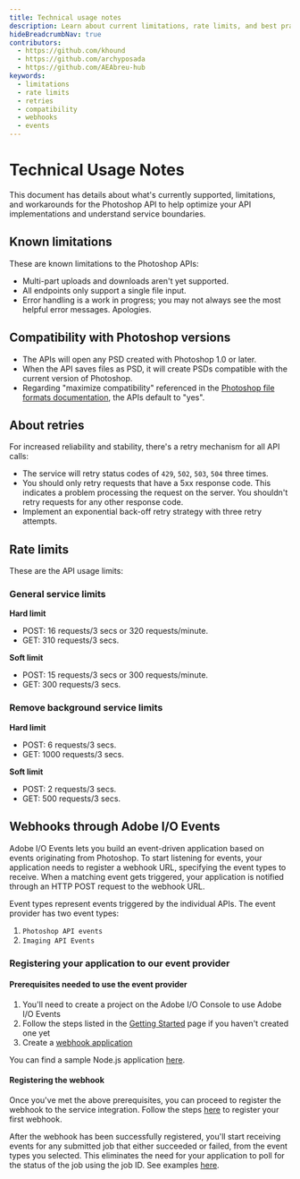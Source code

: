 ```yaml
---
title: Technical usage notes
description: Learn about current limitations, rate limits, and best practices for implementing the Photoshop API.
hideBreadcrumbNav: true
contributors:
  - https://github.com/khound
  - https://github.com/archyposada
  - https://github.com/AEAbreu-hub
keywords:
  - limitations
  - rate limits
  - retries
  - compatibility
  - webhooks
  - events
---
```


# Technical Usage Notes

This document has details about what's currently supported, limitations, and workarounds
 for the Photoshop API to help optimize your API implementations and understand service boundaries.

## Known limitations

These are known limitations to the Photoshop APIs:

- Multi-part uploads and downloads aren't yet supported.
- All endpoints only support a single file input.
- Error handling is a work in progress; you may not always see the most helpful error messages. Apologies.

## Compatibility with Photoshop versions

- The APIs will open any PSD created with Photoshop 1.0 or later.
- When the API saves files as PSD, it will create PSDs compatible with the current version of Photoshop.
- Regarding "maximize compatibility" referenced in the [Photoshop file formats documentation][1], the APIs default to "yes".
  
## About retries

For increased reliability and stability, there's a retry mechanism for all API calls:

- The service will retry status codes of `429`, `502`, `503`, `504` three times.
- You should only retry requests that have a 5xx response code. This indicates a problem processing the request on the server. You shouldn't retry requests for any other response code.
- Implement an exponential back-off retry strategy with three retry attempts.

## Rate limits

These are the API usage limits:

### General service limits

**Hard limit**

- POST: 16 requests/3 secs or 320 requests/minute.
- GET: 310 requests/3 secs.

**Soft limit**

- POST: 15 requests/3 secs or 300 requests/minute.
- GET: 300 requests/3 secs.

### Remove background service limits

**Hard limit**

- POST: 6 requests/3 secs.
- GET: 1000 requests/3 secs.

**Soft limit**

- POST: 2 requests/3 secs.
- GET: 500 requests/3 secs.

## Webhooks through Adobe I/O Events

Adobe I/O Events lets you build an event-driven application based on events originating from Photoshop.
To start listening for events, your application needs to register a webhook URL, specifying the event types to receive.
When a matching event gets triggered, your application is notified through an HTTP POST request to the webhook URL.

Event types represent events triggered by the individual APIs. The event provider has two event types:

1. `Photoshop API events`
2. `Imaging API Events`

### Registering your application to our event provider

#### Prerequisites needed to use the event provider

1. You'll need to create a project on the Adobe I/O Console to use Adobe I/O Events
2. Follow the steps listed in the [Getting Started][3] page if you haven't created one yet
3. Create a [webhook application][4]

You can find a sample Node.js application [here][5].

#### Registering the webhook

Once you've met the above prerequisites, you can proceed to register the webhook to the service integration.
Follow the steps [here][4] to register your first webhook.

After the webhook has been successfully registered, you'll start receiving events for any submitted job that either succeeded or failed,
from the event types you selected.
This eliminates the need for your application to poll for the status of the job using the job ID. See examples [here][6].

<!-- Links -->
[1]: https://helpx.adobe.com/photoshop/using/file-formats.html#maximize_compatibility_for_psd_and_psb_files
[2]: /guides/code_sample/index.md#generate-remove-background-result-as-photoshop-path
[3]: /getting_started/index.md
[4]: https://www.adobe.io/apis/experienceplatform/events/docs.html#!adobedocs/adobeio-events/master/intro/webhooks_intro.md
[5]: https://github.com/AdobeDocs/cis-photoshop-api-docs/tree/main/sample-code/webhook-sample-app
[6]: /guides/code_sample/index.md#triggering-an-event-from-the-apis
